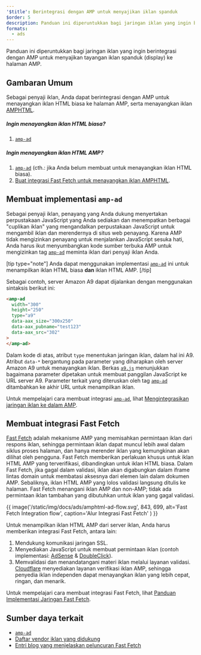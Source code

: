```yaml
---
'$title': Berintegrasi dengan AMP untuk menyajikan iklan spanduk
$order: 5
description: Panduan ini diperuntukkan bagi jaringan iklan yang ingin berintegrasi dengan AMP untuk menyajikan tayangan iklan spanduk (display) ke halaman AMP.
formats:
  - ads
---
```


Panduan ini diperuntukkan bagi jaringan iklan yang ingin berintegrasi dengan AMP untuk menyajikan tayangan iklan spanduk (display) ke halaman AMP.

## Gambaran Umum

Sebagai penyaji iklan, Anda dapat berintegrasi dengan AMP untuk menayangkan iklan HTML biasa ke halaman AMP, serta menayangkan iklan [AMPHTML](../../../documentation/guides-and-tutorials/learn/intro-to-amphtml-ads.md).

##### Ingin menayangkan iklan HTML biasa?

1. [`amp-ad`](../../../documentation/components/reference/amp-ad.md)

##### Ingin menayangkan iklan HTML AMP?

1. [`amp-ad`](../../../documentation/components/reference/amp-ad.md) (cth.: jika Anda belum membuat untuk menayangkan iklan HTML biasa).
2. [Buat integrasi Fast Fetch untuk menayangkan iklan AMPHTML](#creating-a-fast-fetch-integration).

## Membuat implementasi `amp-ad` <a name="creating-an-amp-ad"></a>

Sebagai penyaji iklan, penayang yang Anda dukung menyertakan perpustakaan JavaScript yang Anda sediakan dan menempatkan berbagai "cuplikan iklan" yang mengandalkan perpustakaan JavaScript untuk mengambil iklan dan merendernya di situs web penayang. Karena AMP tidak mengizinkan penayang untuk menjalankan JavaScript sesuka hati, Anda harus ikut menyumbangkan kode sumber terbuka AMP untuk mengizinkan tag [`amp-ad`](../../../documentation/components/reference/amp-ad.md) meminta iklan dari penyaji iklan Anda.

[tip type="note"] Anda dapat menggunakan implementasi [`amp-ad`](../../../documentation/components/reference/amp-ad.md) ini untuk menampilkan iklan HTML biasa **dan** iklan HTML AMP. [/tip]

Sebagai contoh, server Amazon A9 dapat dijalankan dengan menggunakan sintaksis berikut ini:

```html
<amp-ad
  width="300"
  height="250"
  type="a9"
  data-aax_size="300x250"
  data-aax_pubname="test123"
  data-aax_src="302"
>
</amp-ad>
```

Dalam kode di atas, atribut `type` menentukan jaringan iklan, dalam hal ini A9. Atribut `data-*` bergantung pada parameter yang diharapkan oleh server Amazon A9 untuk menayangkan iklan. Berkas [`a9.js`](https://github.com/ampproject/amphtml/blob/master/ads/a9.js) menunjukkan bagaimana parameter dipetakan untuk membuat panggilan JavaScript ke URL server A9. Parameter terkait yang diteruskan oleh tag [`amp-ad`](../../../documentation/components/reference/amp-ad.md) ditambahkan ke akhir URL untuk menampilkan iklan.

Untuk mempelajari cara membuat integrasi [`amp-ad`](../../../documentation/components/reference/amp-ad.md), lihat [Mengintegrasikan jaringan iklan ke dalam AMP](https://github.com/ampproject/amphtml/blob/master/ads/README.md).

## Membuat integrasi Fast Fetch <a name="creating-a-fast-fetch-integration"></a>

[Fast Fetch](https://blog.amp.dev/2017/08/21/even-faster-loading-ads-in-amp/) adalah mekanisme AMP yang memisahkan permintaan iklan dari respons iklan, sehingga permintaan iklan dapat muncul lebih awal dalam siklus proses halaman, dan hanya merender iklan yang kemungkinan akan dilihat oleh pengguna. Fast Fetch memberikan perlakuan khusus untuk iklan HTML AMP yang terverifikasi, dibandingkan untuk iklan HTML biasa. Dalam Fast Fetch, jika gagal dalam validasi, iklan akan digabungkan dalam iframe lintas domain untuk membatasi aksesnya dari elemen lain dalam dokumen AMP. Sebaliknya, iklan HTML AMP yang lolos validasi langsung ditulis ke halaman. Fast Fetch menangani iklan AMP dan non-AMP; tidak ada permintaan iklan tambahan yang dibutuhkan untuk iklan yang gagal validasi.

{{ image('/static/img/docs/ads/amphtml-ad-flow.svg', 843, 699, alt='Fast Fetch Integration flow', caption='Alur Integrasi Fast Fetch' ) }}

Untuk menampilkan iklan HTML AMP dari server iklan, Anda harus memberikan integrasi Fast Fetch, antara lain:

1. Mendukung komunikasi jaringan SSL.
2. Menyediakan JavaScript untuk membuat permintaan iklan (contoh implementasi: [AdSense](https://github.com/ampproject/amphtml/tree/master/extensions/amp-ad-network-adsense-impl) & [DoubleClick](https://github.com/ampproject/amphtml/tree/master/extensions/amp-ad-network-doubleclick-impl)).
3. Memvalidasi dan menandatangani materi iklan melalui layanan validasi. [Cloudflare](https://blog.cloudflare.com/firebolt/) menyediakan layanan verifikasi iklan AMP, sehingga penyedia iklan independen dapat menayangkan iklan yang lebih cepat, ringan, dan menarik.

Untuk mempelajari cara membuat integrasi Fast Fetch, lihat [Panduan Implementasi Jaringan Fast Fetch](https://github.com/ampproject/amphtml/blob/master/ads/google/a4a/docs/Network-Impl-Guide.md).

## Sumber daya terkait

- [`amp-ad`](../../../documentation/components/reference/amp-ad.md)
- [Daftar vendor iklan yang didukung](../../../documentation/guides-and-tutorials/develop/monetization/ads_vendors.md)
- [Entri blog yang menjelaskan peluncuran Fast Fetch](https://blog.amp.dev/2017/08/21/even-faster-loading-ads-in-amp/)
